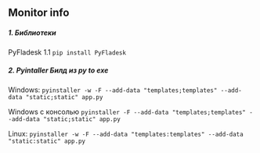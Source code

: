 ## Monitor info
##### 1. Библиотеки

PyFladesk 1.1  ` pip install PyFladesk ` 
##### 2. Pyintaller Билд из py to exe

Windows:
` pyinstaller -w -F --add-data "templates;templates" --add-data "static;static" app.py `

Windows с консолью
` pyinstaller -F --add-data "templates;templates" --add-data "static;static" app.py `

Linux: 
` pyinstaller -w -F --add-data "templates:templates" --add-data "static:static" app.py `
